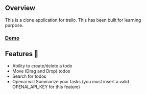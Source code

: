 

## Overview

This is a clone application for trello. This has been built for learning purpose.

### [Demo](https://trello-clone-next-js-two.vercel.app/) 

## Features 🤩

- Ability to create/delete a todo
- Move (Drag and Drop) todos
- Search for todos
- Openai will Summarize your tasks (you must insert a valid  OPENAI_API_KEY for this feature)
  
